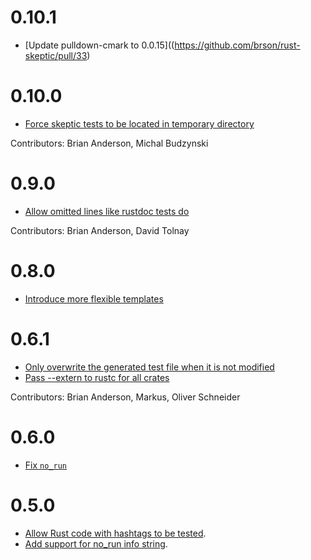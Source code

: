 # 0.10.1

* [Update pulldown-cmark to 0.0.15]((https://github.com/brson/rust-skeptic/pull/33)

# 0.10.0

* [Force skeptic tests to be located in temporary directory](https://github.com/brson/rust-skeptic/pull/26)

Contributors: Brian Anderson, Michal Budzynski

# 0.9.0

* [Allow omitted lines like rustdoc tests do](https://github.com/brson/rust-skeptic/pull/21)

Contributors: Brian Anderson, David Tolnay

# 0.8.0

* [Introduce more flexible templates](https://github.com/brson/rust-skeptic/pull/20)

# 0.6.1

* [Only overwrite the generated test file when it is not modified](https://github.com/brson/rust-skeptic/pull/10)
* [Pass --extern to rustc for all crates](https://github.com/brson/rust-skeptic/pull/11)

Contributors: Brian Anderson, Markus, Oliver Schneider

# 0.6.0

* [Fix `no_run`](https://github.com/brson/rust-skeptic/pull/7)

# 0.5.0

* [Allow Rust code with hashtags to be tested](https://github.com/brson/rust-skeptic/pull/2).
* [Add support for no_run info string](https://github.com/brson/rust-skeptic/pull/5).
